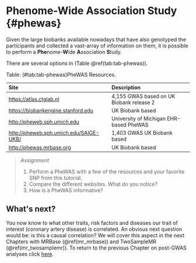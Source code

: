 # Phenome-Wide Association Study {#phewas}
<!-- ![](./img/_gwas/banner_man_standing_dna.png){width=70%} -->





Given the large biobanks available nowadays that have also genotyped the participants and collected a vast-array of information on them, it is possible to perform a **Phe**nome-**W**ide **A**ssociation **S**tudy.

There are several options in (Table \@ref(tab:tab-phewas)).





Table: (\#tab:tab-phewas)PheWAS Resources.

|Site                                   |Description                              |
|:--------------------------------------|:----------------------------------------|
|https://atlas.ctglab.nl                |4,155 GWAS based on UK Biobank release 2 |
|https://biobankengine.stanford.edu     |UK Biobank based                         |
|http://pheweb.sph.umich.edu            |University of Michigan EHR-based PheWAS  |
|http://pheweb.sph.umich.edu/SAIGE-UKB/ |1,403 GWAS UK Biobank based              |
|http://phewas.mrbase.org               |UK Biobank based                         |


> *Assignment*
> 
> 1. Perform a PheWAS with a few of the resources and your favorite SNP from this tutorial. 
> 2. Compare the different websites. What do you notice?
> 3. How is a PheWAS informative?


## What's next?

You now know to what other traits, risk factors and diseases our trait of interest (coronary artery disease) is correlated. An obvious next question would be: is this a causal correlation? We will cover this aspect in the next Chapters with MRBase (\@ref(mr_mrbase)) and TwoSampleMR (\@ref(mr_twosamplemr)). To return to the previous Chapter on post-GWAS analyses click [here](\@ref(post-gwas)).

<script>
title=document.getElementById('header');
title.innerHTML = '<img src="./img/headers/banner_man_standing_dna.png" alt="Phenome-Wide Association Study">' + title.innerHTML
</script>
